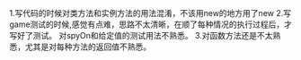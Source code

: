 1.写代码的时候对类方法和实例方法的用法混淆，不该用new的地方用了new
2.写game测试的时候,感觉有点难，思路不太清晰，在顺了每种情况的执行过程后，才写好了测试。
  对spyOn和给定值的测试用法不熟悉。
3.对函数方法还是不太熟悉，尤其是对每种方法的返回值不熟悉。
